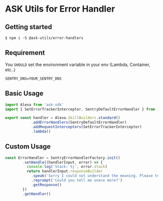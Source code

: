# ASK Utils for Error Handler

## Getting started

```
$ npm i -S @ask-utils/error-handlers
```

## Requirement
You `SHOULD` set the environment variable in your env (Lambda, Container, etc..)

```
SENTRY_DNS=YOUR_SENTRY_DNS
```

## Basic Usage

```typescript
import Alexa from 'ask-sdk'
import { SetErrorTrackerInterceptor, SentryDefaultErrorHandler } from '@ask-utils/error-handlers'

export const handler = Alexa.SkillBuilders.standard()
            .addErrorHandlers(SentryDefaultErrorHandler)
            .addRequestInterceptors(SetErrorTrackerInterceptor)
            .lambda()
```

## Custom Usage

```typescript
const ErrorHandler = SentryErrorHandlerFactory.init()
        .setHandle((handlerInput, error) => {
          console.log('Stack: %j', error.stack)
          return handlerInput.responseBuilder
            .speak('Sorry I could not understand the meaning. Please tell me again')
            .reprompt('Could you tell me onece more?')
            .getResponse()
        })
        .getHandler()
```